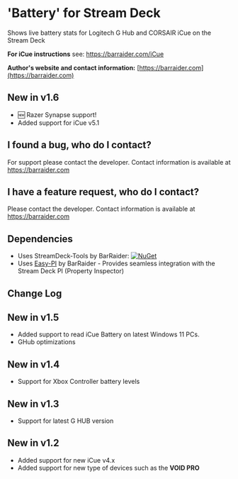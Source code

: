 # 'Battery' for Stream Deck  
Shows live battery stats for Logitech G Hub and CORSAIR iCue on the Stream Deck
 
**For iCue instructions** see: https://barraider.com/iCue

**Author's website and contact information:** [https://barraider.com](https://barraider.com)

## New in v1.6
- 🆕 Razer Synapse support!
- Added support for iCue v5.1

## I found a bug, who do I contact?
For support please contact the developer. Contact information is available at https://barraider.com

## I have a feature request, who do I contact?
Please contact the developer. Contact information is available at https://barraider.com

## Dependencies
* Uses StreamDeck-Tools by BarRaider: [![NuGet](https://img.shields.io/nuget/v/streamdeck-tools.svg?style=flat)](https://www.nuget.org/packages/streamdeck-tools)
* Uses [Easy-PI](https://github.com/BarRaider/streamdeck-easypi) by BarRaider - Provides seamless integration with the Stream Deck PI (Property Inspector) 

## Change Log

## New in v1.5
- Added support to read iCue Battery on latest Windows 11 PCs.
- GHub optimizations

## New in v1.4
- Support for Xbox Controller battery levels

## New in v1.3
- Support for latest G HUB version

## New in v1.2
- Added support for new iCue v4.x 
- Added support for new type of devices such as the **VOID PRO**
